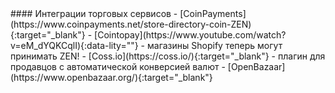 <div class="feature-item" markdown="1">
#### Интеграции торговых сервисов
- [CoinPayments](https://www.coinpayments.net/store-directory-coin-ZEN){:target="_blank"}
- [Cointopay](https://www.youtube.com/watch?v=eM_dYQKCqlI){:data-lity=""} - магазины Shopify теперь могут принимать ZEN!
- [Coss.io](https://coss.io/){:target="_blank"} - плагин для продавцов с автоматической конверсией валют
- [OpenBazaar](https://www.openbazaar.org/){:target="_blank"}
</div>
